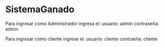 # SistemaGanado
Para ingresar como Administrador 
ingresa el:
usuario: admin
contraseña: admin

Para ingresar como cliente
ingrese el:
usuario: cliente
contraeña: cliente
